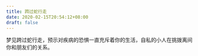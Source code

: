 ```yaml
---
title: 跨过蛇行走
date: 2020-02-15T20:54:12+08:00
draft: false
---
```


梦见跨过蛇行走，预示对疾病的恐惧一直充斥着你的生活，自私的小人在挑拨离间你和朋友们的关系。
